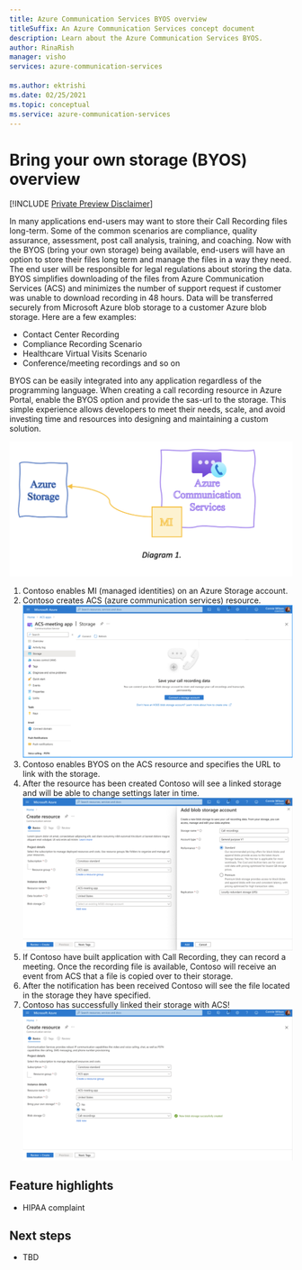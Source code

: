 ```yaml
---
title: Azure Communication Services BYOS overview
titleSuffix: An Azure Communication Services concept document
description: Learn about the Azure Communication Services BYOS.
author: RinaRish
manager: visho
services: azure-communication-services

ms.author: ektrishi
ms.date: 02/25/2021
ms.topic: conceptual
ms.service: azure-communication-services
---
```


# Bring your own storage (BYOS) overview

[!INCLUDE [Private Preview Disclaimer](../includes/private-preview-include-section.md)]

In many applications end-users may want to store their Call Recording files long-term. Some of the common scenarios are compliance, quality assurance, assessment, post call analysis, training, and coaching. Now with the BYOS (bring your own storage) being available, end-users will have an option to store their files long term and manage the files in a way they need. The end user will be responsible for legal regulations about storing the data. BYOS simplifies downloading of the files from Azure Communication Services (ACS) and minimizes the number of support request if customer was unable to download recording in 48 hours. Data will be transferred securely from Microsoft Azure blob storage to a customer Azure blob storage. 
Here are a few examples:
- Contact Center Recording
- Compliance Recording Scenario
- Healthcare Virtual Visits Scenario
- Conference/meeting recordings and so on

BYOS can be easily integrated into any application regardless of the programming language. When creating a call recording resource in Azure Portal, enable the BYOS option and provide the sas-url to the storage. This simple experience allows developers to meet their needs, scale, and avoid investing time and resources into designing and maintaining a custom solution.

![Bring your own storage concept diagram](../media/byos-diagramm.png)

1.	Contoso enables MI (managed identities) on an Azure Storage account.
2.	Contoso creates ACS (azure communication services) resource.
![Bring your own storage resource page](../media/byos-link-storage.png)
3.	Contoso enables BYOS on the ACS resource and specifies the URL to link with the storage. 
4.	After the resource has been created Contoso will see a linked storage and will be able to change settings later in time.
![Bring your own storage add storage page](../media/byos-add-storage.png)
5.	If Contoso have built application with Call Recording, they can record a meeting. Once the recording file is available, Contoso will receive an event from ACS that a file is copied over to their storage.
6.	After the notification has been received Contoso will see the file located in the storage they have specified.
7.	Contoso has successfully linked their storage with ACS!
![Bring your own storage success page](../media/byos-storage-created.png)

## Feature highlights

- HIPAA complaint

## Next steps
- TBD
